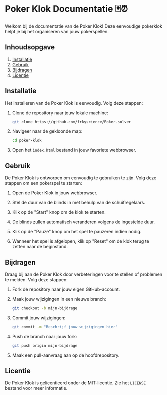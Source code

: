 # Poker Klok Documentatie 🃏⏰

Welkom bij de documentatie van de Poker Klok! Deze eenvoudige pokerklok helpt je bij het organiseren van jouw pokerspellen.

## Inhoudsopgave

1. [Installatie](#installatie)
2. [Gebruik](#gebruik)
3. [Bijdragen](#bijdragen)
4. [Licentie](#licentie)

## Installatie 

Het installeren van de Poker Klok is eenvoudig. Volg deze stappen:

1. Clone de repository naar jouw lokale machine:

   ```bash
   git clone https://github.com/frkyscience/Poker-solver
   ```

2. Navigeer naar de gekloonde map:

   ```bash
   cd poker-klok
   ```

3. Open het `index.html` bestand in jouw favoriete webbrowser.

## Gebruik <a name="gebruik"></a>

De Poker Klok is ontworpen om eenvoudig te gebruiken te zijn. Volg deze stappen om een pokerspel te starten:

1. Open de Poker Klok in jouw webbrowser.

2. Stel de duur van de blinds in met behulp van de schuifregelaars.

3. Klik op de "Start" knop om de klok te starten.

4. De blinds zullen automatisch veranderen volgens de ingestelde duur.

5. Klik op de "Pauze" knop om het spel te pauzeren indien nodig.

6. Wanneer het spel is afgelopen, klik op "Reset" om de klok terug te zetten naar de beginstand.

## Bijdragen <a name="bijdragen"></a>

Draag bij aan de Poker Klok door verbeteringen voor te stellen of problemen te melden. Volg deze stappen:

1. Fork de repository naar jouw eigen GitHub-account.

2. Maak jouw wijzigingen in een nieuwe branch:

   ```bash
   git checkout -b mijn-bijdrage
   ```

3. Commit jouw wijzigingen:

   ```bash
   git commit -m "Beschrijf jouw wijzigingen hier"
   ```

4. Push de branch naar jouw fork:

   ```bash
   git push origin mijn-bijdrage
   ```

5. Maak een pull-aanvraag aan op de hoofdrepository.

## Licentie <a name="licentie"></a>

De Poker Klok is gelicentieerd onder de MIT-licentie. Zie het `LICENSE` bestand voor meer informatie.
